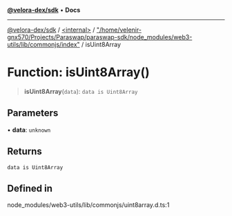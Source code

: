 [**@velora-dex/sdk**](../../../../README.md) • **Docs**

***

[@velora-dex/sdk](../../../../globals.md) / [\<internal\>](../../../README.md) / ["/home/velenir-gnx570/Projects/Paraswap/paraswap-sdk/node\_modules/web3-utils/lib/commonjs/index"](../README.md) / isUint8Array

# Function: isUint8Array()

> **isUint8Array**(`data`): `data is Uint8Array`

## Parameters

• **data**: `unknown`

## Returns

`data is Uint8Array`

## Defined in

node\_modules/web3-utils/lib/commonjs/uint8array.d.ts:1
